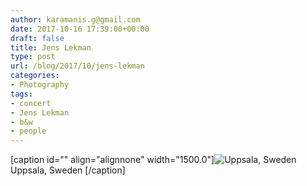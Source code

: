 ```yaml
---
author: karamanis.g@gmail.com
date: 2017-10-16 17:39:00+00:00
draft: false
title: Jens Lekman
type: post
url: /blog/2017/10/jens-lekman
categories:
- Photography
tags:
- concert
- Jens Lekman
- b&w
- people
---
```


[caption id="" align="alignnone" width="1500.0"]![ Uppsala, Sweden ](https://images.squarespace-cdn.com/content/v1/4f3f61bae4b063b909445965/1507916936724-X7MJA5P7Y9G1O0I2UULI/ke17ZwdGBToddI8pDm48kF9aEDQaTpZHfWEO2zppK7Z7gQa3H78H3Y0txjaiv_0fDoOvxcdMmMKkDsyUqMSsMWxHk725yiiHCCLfrh8O1z5QPOohDIaIeljMHgDF5CVlOqpeNLcJ80NK65_fV7S1UX7HUUwySjcPdRBGehEKrDf5zebfiuf9u6oCHzr2lsfYZD7bBzAwq_2wCJyqgJebgg/2.+IMG_0847+2.jpg?format=original)
 Uppsala, Sweden [/caption]
